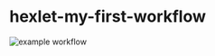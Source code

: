 # hexlet-my-first-workflow
![example workflow](https://github.com/EvgeniyKoch/hexlet-my-first-workflow/actions/workflows/say-hello.yml/badge.svg)
